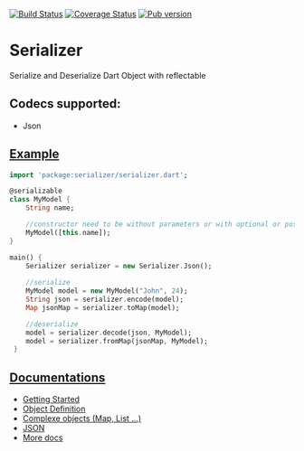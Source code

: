 [![Build Status](https://travis-ci.org/walletek/serializer.svg?branch=master)](https://travis-ci.org/walletek/serializer?branch=master)
[![Coverage Status](https://coveralls.io/repos/github/walletek/serializer/badge.svg?branch=master)](https://coveralls.io/github/walletek/serializer?branch=master)
[![Pub version](https://img.shields.io/pub/v/serializer.svg)](https://pub.dartlang.org/packages/serializer)

# Serializer

Serialize and Deserialize Dart Object with reflectable

## Codecs supported:
- Json

## [Example](https://github.com/walletek/serializer/tree/master/example)

```dart
import 'package:serializer/serializer.dart';

@serializable
class MyModel {
    String name;

    //constructor need to be without parameters or with optional or positional.
    MyModel([this.name]);
}

main() {
    Serializer serializer = new Serializer.Json();
    
    //serialize
    MyModel model = new MyModel("John", 24);
    String json = serializer.encode(model);
    Map jsonMap = serializer.toMap(model);

    //deserialize
    model = serializer.decode(json, MyModel);
    model = serializer.fromMap(jsonMap, MyModel);
 }
 ```
 
## [Documentations](https://github.com/walletek/serializer/wiki)
- [Getting Started](https://github.com/walletek/serializer/wiki/Getting-Started)
- [Object Definition](https://github.com/walletek/serializer/wiki/Define-your-objects)
- [Complexe objects (Map, List ...)](https://github.com/walletek/serializer/wiki/Complexe-Object)
- [JSON](https://github.com/walletek/serializer/wiki/Json)
- [More docs](https://www.dartdocs.org/documentation/serializer/0.3.0/)





